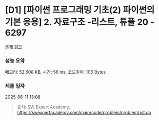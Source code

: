 # [D1] [파이썬 프로그래밍 기초(2) 파이썬의 기본 응용] 2. 자료구조 -리스트, 튜플 20 - 6297 

[문제 링크](https://swexpertacademy.com/main/code/problem/problemDetail.do?contestProbId=AWcV-PIK5N8DFAU4) 

### 성능 요약

메모리: 52,608 KB, 시간: 56 ms, 코드길이: 106 Bytes

### 제출 일자

2025-06-11 15:08



> 출처: SW Expert Academy, https://swexpertacademy.com/main/code/problem/problemList.do